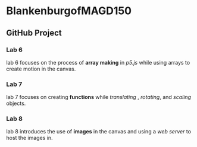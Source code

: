 # BlankenburgofMAGD150
## GitHub Project

### **Lab 6**  

lab 6 focuses on the process of **array making** in _p5.js_ while using arrays to create motion in the canvas.  

### **Lab 7**  

lab 7 focuses on creating **functions** while _translating_ , _rotating_, and _scaling_ objects.  

### **Lab 8**  

lab 8 introduces the use of **images** in the canvas and using a _web server_ to host the images in.
